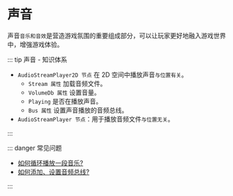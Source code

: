 # 声音

声音`音乐和音效`是营造游戏氛围的重要组成部分，可以让玩家更好地融入游戏世界中，增强游戏体验。

<BasicConcept :data='[
  { title: "音频总线 Bus", content: "在Godot中，音频总线用于控制游戏中音频源的音量、声像定位和应用的效果。通过将音频源路由到不同的总线，您可以为玩家创造更具动态性和分层的音频体验。" },
  ]' 
/>

::: tip 声音 - 知识体系

- `AudioStreamPlayer2D 节点` 在 2D 空间中播放声音`与位置有关`。
  - `Stream 属性` 加载音频文件。
  - `VolumeDb 属性` 设置音量。
  - `Playing` 是否在播放声音。
  - `Bus 属性` 设置声音播放的音频总线。
- `AudioStreamPlayer 节点`：用于播放音频文件`与位置无关`。

:::

::: danger 常见问题

- [如何循环播放一段音乐?](./loop-playback/index.md)
- [如何添加、设置音频总线?](./bus/index.md)

:::
